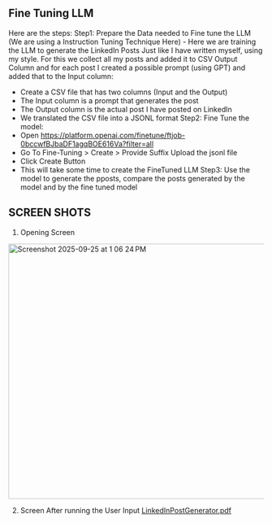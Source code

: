 Fine Tuning LLM
--------------------------------------------------------------------------
Here are the steps:
Step1: Prepare the Data needed to Fine tune the LLM (We are using a Instruction Tuning Technique Here) - Here we are training the LLM to generate the LinkedIn Posts Just like I have written myself, using my style. For this we collect all my posts and added it to CSV Output Column and for each post I created a possible prompt (using GPT) and added that to the Input column:
 * Create a CSV file that has two columns (Input and the Output)
 * The Input column is a prompt that generates the post
 * The Output column is the actual post I have posted on LinkedIn
 * We translated the CSV file into a JSONL format
Step2: Fine Tune the model:
 * Open https://platform.openai.com/finetune/ftjob-0bccwfBJbaDF1agqBOE616Va?filter=all
 * Go To Fine-Tuning > Create >
   Provide Suffix
   Upload the jsonl file
 * Click Create Button
 * This will take some time to create the FineTuned LLM
Step3: Use the model to generate the pposts, compare the posts generated by the model and by the fine tuned model


SCREEN SHOTS
--------------------------------------------------------------------------
1. Opening Screen
<img width="756" height="502" alt="Screenshot 2025-09-25 at 1 06 24 PM" src="https://github.com/user-attachments/assets/27b9444b-ec5d-4e4b-8e4c-18dfa863d247" />

2. Screen After running the User Input
   [LinkedInPostGenerator.pdf](https://github.com/user-attachments/files/22531315/LinkedInPostGenerator.pdf)

